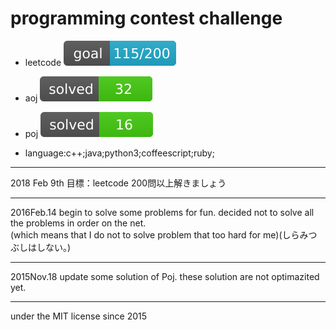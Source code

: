 # programming contest challenge

- leetcode ![goal](lib/icons/leetcode-readme-num/goal-green.svg)

- aoj ![aoj](lib/icons/aoj/aoj.svg)

- poj ![poj](lib/icons/poj/poj.svg)

- language:c++;java;python3;coffeescript;ruby;

--------

2018 Feb 9th
目標：leetcode 200問以上解きましょう

--------

2016Feb.14
begin to solve some problems for fun.
decided not to solve all the problems in order on the net.  
(which means that I do not to solve problem that too hard for me)(しらみつぶしはしない。)

--------

2015Nov.18
update some solution of Poj.
these solution are not optimazited yet.

--------

under the MIT license since 2015

